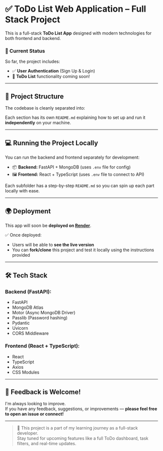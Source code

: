 # ✅ ToDo List Web Application – Full Stack Project

This is a full-stack **ToDo List App** designed with modern technologies for both frontend and backend.

### 🎯 Current Status
So far, the project includes:
- ✅ **User Authentication** (Sign Up & Login)
- 🚧 **ToDo List** functionality coming soon!

---

## 📁 Project Structure

The codebase is cleanly separated into:


Each section has its own `README.md` explaining how to set up and run it **independently** on your machine.

---

## 💻 Running the Project Locally

You can run the backend and frontend separately for development:

- 📦 **Backend:** FastAPI + MongoDB (uses `.env` file for config)
- 🖼 **Frontend:** React + TypeScript (uses `.env` file to connect to API)

Each subfolder has a step-by-step `README.md` so you can spin up each part locally with ease.

---

## 🌍 Deployment

This app will soon be **deployed on [Render](https://render.com)**.

✅ Once deployed:
- Users will be able to **see the live version**
- You can **fork/clone** this project and test it locally using the instructions provided

---

## 🛠 Tech Stack

### Backend (FastAPI):
- FastAPI
- MongoDB Atlas
- Motor (Async MongoDB Driver)
- Passlib (Password hashing)
- Pydantic
- Uvicorn
- CORS Middleware

### Frontend (React + TypeScript):
- React
- TypeScript
- Axios
- CSS Modules

---

## 📣 Feedback is Welcome!

I'm always looking to improve.  
If you have any feedback, suggestions, or improvements — **please feel free to open an issue or connect!**

---

> 🔧 This project is a part of my learning journey as a full-stack developer.  
Stay tuned for upcoming features like a full ToDo dashboard, task filters, and real-time updates.

